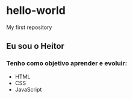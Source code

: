 # hello-world
My first repository

## Eu sou o Heitor
### Tenho como objetivo aprender e evoluir:
- HTML
- CSS
- JavaScript
